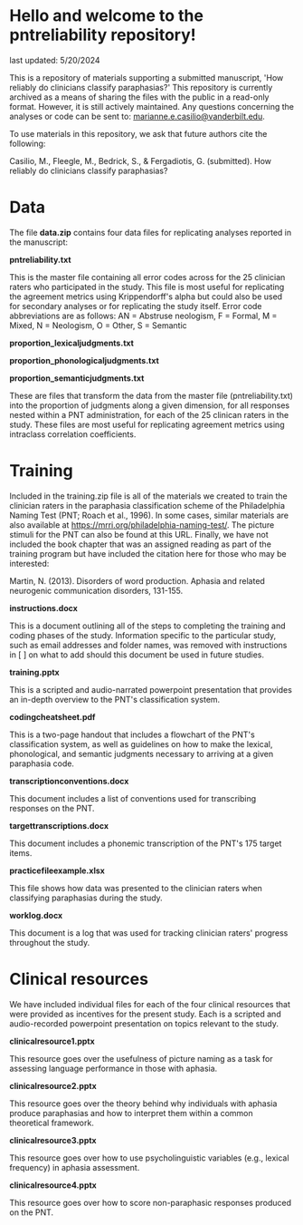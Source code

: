 # Hello and welcome to the pntreliability repository!
last updated: 5/20/2024

This is a repository of materials supporting a submitted manuscript, 'How reliably do clinicians classify paraphasias?' This repository is currently archived as a means of sharing the files with the public in a read-only format. However, it is still actively maintained. Any questions concerning the analyses or code can be sent to: marianne.e.casilio@vanderbilt.edu. 

To use materials in this repository, we ask that future authors cite the following:

Casilio, M., Fleegle, M., Bedrick, S., & Fergadiotis, G. (submitted). How reliably do clinicians classify paraphasias?

# Data
The file **data.zip** contains four data files for replicating analyses reported in the manuscript:

**pntreliability.txt**

This is the master file containing all error codes across for the 25 clinician raters who participated in the study. This file is most useful for replicating the agreement metrics using Krippendorff's alpha but could also be used for secondary analyses or for replicating the study itself. Error code abbreviations are as follows: AN = Abstruse neologism, F = Formal, M = Mixed, N = Neologism, O = Other, S = Semantic

**proportion_lexicaljudgments.txt**

**proportion_phonologicaljudgments.txt**

**proportion_semanticjudgments.txt**

These are files that transform the data from the master file (pntreliability.txt) into the proportion of judgments along a given dimension, for all responses nested within a PNT administration, for each of the 25 clinican raters in the study. These files are most useful for replicating agreement metrics using intraclass correlation coefficients.

# Training
Included in the training.zip file is all of the materials we created to train the clinician raters in the paraphasia classification scheme of the Philadelphia Naming Test (PNT; Roach et al., 1996). In some cases, similar materials are also available at https://mrri.org/philadelphia-naming-test/. The picture stimuli for the PNT can also be found at this URL. Finally, we have not included the book chapter that was an assigned reading as part of the training program but have included the citation here for those who may be interested:

Martin, N. (2013). Disorders of word production. Aphasia and related neurogenic communication disorders, 131-155.

**instructions.docx**

This is a document outlining all of the steps to completing the training and coding phases of the study. Information specific to the particular study, such as email addresses and folder names, was removed with instructions in [ ] on what to add should this document be used in future studies. 

**training.pptx**

This is a scripted and audio-narrated powerpoint presentation that provides an in-depth overview to the PNT's classification system.

**codingcheatsheet.pdf**

This is a two-page handout that includes a flowchart of the PNT's classification system, as well as guidelines on how to make the lexical, phonological, and semantic judgments necessary to arriving at a given paraphasia code.

**transcriptionconventions.docx**

This document includes a list of conventions used for transcribing responses on the PNT. 

**targettranscriptions.docx**

This document includes a phonemic transcription of the PNT's 175 target items.

**practicefileexample.xlsx**

This file shows how data was presented to the clinician raters when classifying paraphasias during the study.

**worklog.docx**

This document is a log that was used for tracking clinician raters' progress throughout the study.

# Clinical resources
We have included individual files for each of the four clinical resources that were provided as incentives for the present study. Each is a scripted and audio-recorded powerpoint presentation on topics relevant to the study.

**clinicalresource1.pptx**

This resource goes over the usefulness of picture naming as a task for assessing language performance in those with aphasia.

**clinicalresource2.pptx**

This resource goes over the theory behind why individuals with aphasia produce paraphasias and how to interpret them within a common theoretical framework.

**clinicalresource3.pptx**

This resource goes over how to use psycholinguistic variables (e.g., lexical frequency) in aphasia assessment.

**clinicalresource4.pptx**

This resource goes over how to score non-paraphasic responses produced on the PNT.
